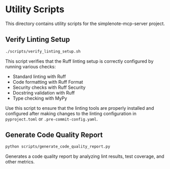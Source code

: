 # Utility Scripts

This directory contains utility scripts for the simplenote-mcp-server project.

## Verify Linting Setup

```bash
./scripts/verify_linting_setup.sh
```

This script verifies that the Ruff linting setup is correctly configured by running various checks:

- Standard linting with Ruff
- Code formatting with Ruff Format
- Security checks with Ruff Security
- Docstring validation with Ruff
- Type checking with MyPy

Use this script to ensure that the linting tools are properly installed and configured after making changes to the linting configuration in `pyproject.toml` or `.pre-commit-config.yaml`.

## Generate Code Quality Report

```bash
python scripts/generate_code_quality_report.py
```

Generates a code quality report by analyzing lint results, test coverage, and other metrics.
